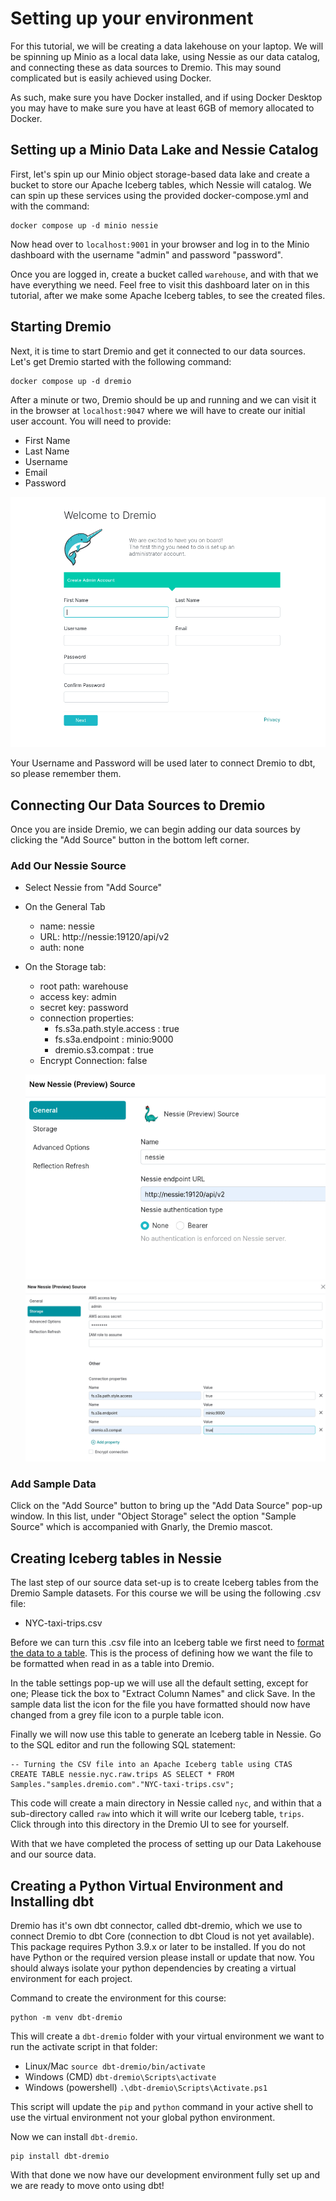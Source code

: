 # Setting up your environment

For this tutorial, we will be creating a data lakehouse on your laptop. We will be spinning up Minio as a local data lake, using Nessie as our data catalog, and connecting these as data sources to Dremio. This may sound complicated but is easily achieved using Docker. 

As such, make sure you have Docker installed, and if using Docker Desktop you may have to make sure you have at least 6GB of memory allocated to Docker. 

## Setting up a Minio Data Lake and Nessie Catalog

First, let's spin up our Minio object storage-based data lake and create a bucket to store our Apache Iceberg tables, which Nessie will catalog. We can spin up these services using the provided docker-compose.yml and with the command:

```
docker compose up -d minio nessie
```

Now head over to `localhost:9001` in your browser and log in to the Minio dashboard with the username "admin" and password "password".

Once you are logged in, create a bucket called `warehouse`, and with that we have everything we need. Feel free to visit this dashboard later on in this tutorial, after we make some Apache Iceberg tables, to see the created files.

## Starting Dremio

Next, it is time to start Dremio and get it connected to our data sources. Let's get Dremio started with the following command:

```
docker compose up -d dremio
```

After a minute or two, Dremio should be up and running and we can visit it in the browser at `localhost:9047` where we will have to create our initial user account. You will need to provide:
  - First Name
  - Last Name
  - Username
  - Email
  - Password

  ![alt text](image-73.webp)

Your Username and Password will be used later to connect Dremio to dbt, so please remember them.

## Connecting Our Data Sources to Dremio
Once you are inside Dremio, we can begin adding our data sources by clicking the "Add Source" button in the bottom left corner.

### Add Our Nessie Source
  - Select Nessie from "Add Source"
  - On the General Tab
    - name: nessie
    - URL: http://nessie:19120/api/v2
    - auth: none
  - On the Storage tab:
    - root path: warehouse
    - access key: admin
    - secret key: password
    - connection properties:
      - fs.s3a.path.style.access : true
      - fs.s3a.endpoint : minio:9000
      - dremio.s3.compat : true
    - Encrypt Connection: false

    ![alt text](image-74.webp)
    ![alt text](image-76.webp)

### Add Sample Data
Click on the "Add Source" button to bring up the "Add Data Source" pop-up window. In this list, under "Object Storage" select the option "Sample Source" which is accompanied with Gnarly, the Dremio mascot.

## Creating Iceberg tables in Nessie
The last step of our source data set-up is to create Iceberg tables from the Dremio Sample datasets. For this course we will be using the following .csv file:
  - NYC-taxi-trips.csv

Before we can turn this .csv file into an Iceberg table we first need to [format the data to a table](https://docs.dremio.com/current/sonar/data-sources/entity-promotion/). This is the process of defining how we want the file to be formatted when read in as a table into Dremio. 

In the table settings pop-up we will use all the default setting, except for one; Please tick the box to "Extract Column Names" and click Save. In the sample data list the icon for the file you have formatted should now have changed from a grey file icon to a purple table icon.

Finally we will now use this table to generate an Iceberg table in Nessie. Go to the SQL editor and run the following SQL statement:

```
-- Turning the CSV file into an Apache Iceberg table using CTAS
CREATE TABLE nessie.nyc.raw.trips AS SELECT * FROM Samples."samples.dremio.com"."NYC-taxi-trips.csv";
```

This code will create a main directory in Nessie called `nyc`, and within that a sub-directory called `raw` into which it will write our Iceberg table, `trips`. Click through into this directory in the Dremio UI to see for yourself.

With that we have completed the process of setting up our Data Lakehouse and our source data.

## Creating a Python Virtual Environment and Installing dbt

Dremio has it's own dbt connector, called dbt-dremio, which we use to connect Dremio to dbt Core (connection to dbt Cloud is not yet available). This package requires Python 3.9.x or later to be installed. If you do not have Python or the required version please install or update that now. You should always isolate your python dependencies by creating a virtual environment for each project.

Command to create the environment for this course:

```
python -m venv dbt-dremio
```

This will create a `dbt-dremio` folder with your virtual environment we want to run the activate script in that folder:

- Linux/Mac `source dbt-dremio/bin/activate`
- Windows (CMD) `dbt-dremio\Scripts\activate`
- Windows (powershell) `.\dbt-dremio\Scripts\Activate.ps1`

This script will update the `pip` and `python` command in your active shell to use the virtual environment not your global python environment.

Now we can install `dbt-dremio`.

```
pip install dbt-dremio
```

With that done we now have our development environment fully set up and we are ready to move onto using dbt!
